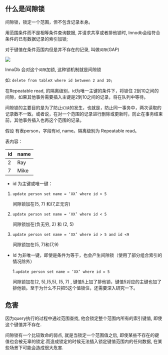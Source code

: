 ## 什么是间隙锁

间隙锁，锁定一个范围，但不包含记录本身。

用范围条件而不是相等条件查询数据,  并请求共享或者排他锁时, Innodb会给符合条件的已有数据记录的索引加锁;

对于键值在条件范围内但是并不存在的记录, 叫做`间隙`(GAP)

![](http://ww1.sinaimg.cn/large/006tNc79ly1g38x3ch4x9j310a0jbdjh.jpg)

InnoDb 会对这个`间隙`加锁, 这种锁机制就是间隙锁

如: `delete from tableX where id between 2 and 10;`

在Repeatable read, 的隔离级别，id为唯一主键的条件下，将锁住 2到10之间的间隙，如果其他事务需要插入主键是2到10之间的记录，将在队列中等待。

间隙锁的主要目的是为了防止`幻读`的发生，也就是，防止同一事务中，两次读取的记录数不一致。或者说，在对一个范围的记录进行删除或更新时，防止在事务结束前，其他事务插入也再这个范围的记录。











假设 有表person，字段有id, name。隔离级别为 Repeatable read。

表内容：

| id   | name |
| ---- | ---- |
| 2    | Ray  |
| 7    | Mike |

 

- id 为主键或唯一键：

1. `update person set name = ‘XX’ where id > 5`

   间隙锁加在(5, 7) 和(7,正无穷)

2. `update person set name = ‘XX’ where id < 5`

   间隙锁加在(负无穷, 2) 和 (2, 5)

3. `update person set name = ‘XX’ where id > 5 and id <9`

   间隙锁加在(5, 7)和(7,9)

- Id 为非唯一键，即使是条件为等于，也会产生间隙锁（使用了部分组合索引的情况除外）

  1.`update person set name = ‘XX’ where id = 5`

  间隙锁加在(2, 5),(5,5), (5, 7) , 键值5上加了排他锁，键值5对应的主键也加了排他锁。至于为什么不只把5这个值锁住，还需要深入研究一下。

## 危害

因为query执行的过程中通过范围查找, 他会锁定整个范围内所有的索引键值, 即使这个键值并不存在.

间隙锁有一个比较致命的弱点, 就是当锁定一个范围值之后, 即使某些不存在的键值也会被无辜的锁定.而造成锁定的时候无法插入锁定键值范围内的任何数据, 在某些场景下可能会造成很大危害.